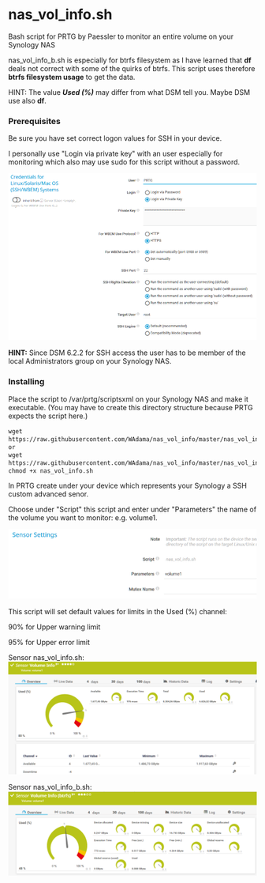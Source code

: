 # nas_vol_info.sh

Bash script for PRTG by Paessler to monitor an entire volume on your Synology NAS

nas_vol_info_b.sh is especially for btrfs filesystem as I have learned that **df** deals not correct with some of the quirks of btrfs. This script uses therefore **btrfs filesystem usage** to get the data.

HINT: The value ***Used (%)*** may differ from what DSM tell you. Maybe DSM use also **df**.

### Prerequisites

Be sure you have set correct logon values for SSH in your device.

I personally use "Login via private key" with an user especially for monitoring which also may use sudo for this script without a password.

![Screenshot1](https://github.com/WAdama/nas_vol_info/blob/master/images/ssh_settings.png)

**HINT:** Since DSM 6.2.2 for SSH access the user has to be member of the local Administrators group on your Synology NAS.

### Installing

Place the script to /var/prtg/scriptsxml on your Synology NAS and make it executable. (You may have to create this directory structure because PRTG expects the script here.)

```
wget https://raw.githubusercontent.com/WAdama/nas_vol_info/master/nas_vol_info.sh
or
wget https://raw.githubusercontent.com/WAdama/nas_vol_info/master/nas_vol_info_b.sh
chmod +x nas_vol_info.sh
```

In PRTG create under your device which represents your Synology a SSH custom advanced senor.

Choose under "Script" this script and enter under "Parameters" the name of the volume you want to monitor: e.g. volume1.

![Screenshot1](https://github.com/WAdama/nas_vol_info/blob/master/images/nas_vol_info.png)

This script will set default values for limits in the Used (%) channel:

90% for Upper warning limit

95% for Upper error limit

Sensor nas_vol_info.sh:
![Screenshot1](https://github.com/WAdama/nas_vol_info/blob/master/images/nas_vol_info_sensor.png)

Sensor nas_vol_info_b.sh:
![Screenshot1](https://github.com/WAdama/nas_vol_info/blob/master/images/nas_vol_info_b_sensor.png)


